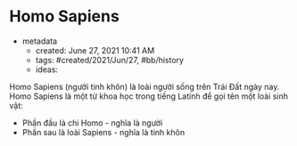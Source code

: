 ---
---

# Homo Sapiens

- metadata
	- created: June 27, 2021 10:41 AM
	- tags: #created/2021/Jun/27, #bb/history 
	- ideas:

Homo Sapiens (người tinh khôn) là loài người sống trên Trái Đất ngày nay. Homo Sapiens là một từ khoa học trong tiếng Latinh để gọi tên một loài sinh vật:
- Phần đầu là chi Homo - nghĩa là người
- Phần sau là loài Sapiens - nghĩa là tinh khôn
